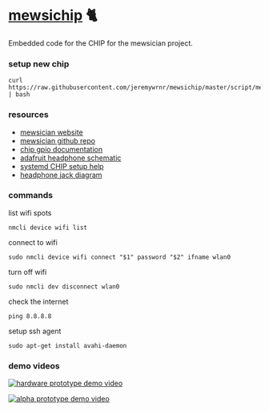[mewsichip](http://mewsician.win) :cat2:
========================================

Embedded code for the CHIP for the mewsician project.


### setup new chip

    curl https://raw.githubusercontent.com/jeremywrnr/mewsichip/master/script/mewsetup.sh | bash


### resources

- [mewsician website](http://mewsician.win)
- [mewsician github repo](https://github.com/radiolarian/mewsician)
- [chip gpio documentation](http://docs.getchip.com/chip.html#physical-connectors)
- [adafruit headphone schematic](https://cdn-shop.adafruit.com/product-files/1699/STX3120.pdf)
- [systemd CHIP setup help](https://github.com/fordsfords/blink)
- [headphone jack diagram](http://www.cablechick.com.au/resources/image/trrs-diagram2.jpg)


### commands

list wifi spots

    nmcli device wifi list

connect to wifi

    sudo nmcli device wifi connect "$1" password "$2" ifname wlan0

turn off wifi

    sudo nmcli dev disconnect wlan0

check the internet

    ping 8.8.8.8

setup ssh agent

    sudo apt-get install avahi-daemon


### demo videos

[![hardware prototype demo video](http://img.youtube.com/vi/5e9CuM0uRTQ/0.jpg)](http://www.youtube.com/watch?v=5e9CuM0uRTQ)

[![alpha prototype demo video](http://img.youtube.com/vi/5e9CuM0uRTQ/0.jpg)](http://www.youtube.com/watch?v=5e9CuM0uRTQ)
